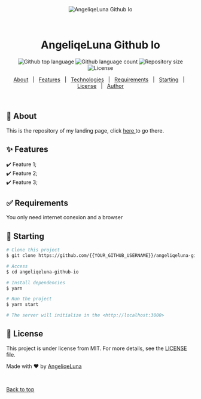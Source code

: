 <div align="center" id="top"> 
  <img src="./.github/app.gif" alt="AngeliqeLuna Github Io" />

  &#xa0;

  <!-- <a href="https://angeliqelunagithubio.netlify.app">Demo</a> -->
</div>

<h1 align="center">AngeliqeLuna Github Io</h1>

<p align="center">
  <img alt="Github top language" src="https://img.shields.io/github/languages/top/{{YOUR_GITHUB_USERNAME}}/angeliqeluna-github-io?color=56BEB8">

  <img alt="Github language count" src="https://img.shields.io/github/languages/count/{{YOUR_GITHUB_USERNAME}}/angeliqeluna-github-io?color=56BEB8">

  <img alt="Repository size" src="https://img.shields.io/github/repo-size/{{YOUR_GITHUB_USERNAME}}/angeliqeluna-github-io?color=56BEB8">

  <img alt="License" src="https://img.shields.io/github/license/{{YOUR_GITHUB_USERNAME}}/angeliqeluna-github-io?color=56BEB8">

  <!-- <img alt="Github issues" src="https://img.shields.io/github/issues/{{YOUR_GITHUB_USERNAME}}/angeliqeluna-github-io?color=56BEB8" /> -->

  <!-- <img alt="Github forks" src="https://img.shields.io/github/forks/{{YOUR_GITHUB_USERNAME}}/angeliqeluna-github-io?color=56BEB8" /> -->

  <!-- <img alt="Github stars" src="https://img.shields.io/github/stars/{{YOUR_GITHUB_USERNAME}}/angeliqeluna-github-io?color=56BEB8" /> -->
</p>

<!-- Status -->

<!-- <h4 align="center"> 
	🚧  AngeliqeLuna Github Io 🚀 Under construction...  🚧
</h4> 

<hr> -->

<p align="center">
  <a href="#dart-about">About</a> &#xa0; | &#xa0; 
  <a href="#sparkles-features">Features</a> &#xa0; | &#xa0;
  <a href="#rocket-technologies">Technologies</a> &#xa0; | &#xa0;
  <a href="#white_check_mark-requirements">Requirements</a> &#xa0; | &#xa0;
  <a href="#checkered_flag-starting">Starting</a> &#xa0; | &#xa0;
  <a href="#memo-license">License</a> &#xa0; | &#xa0;
  <a href="https://github.com/{{YOUR_GITHUB_USERNAME}}" target="_blank">Author</a>
</p>

<br>

## :dart: About ##

This is the repository of my landing page, click <a href="https://angeliqeluna.github.io/"> here </a> to go there.

## :sparkles: Features ##

:heavy_check_mark: Feature 1;\
:heavy_check_mark: Feature 2;\
:heavy_check_mark: Feature 3;


## :white_check_mark: Requirements ##

You only need internet conexion and a browser

## :checkered_flag: Starting ##

```bash
# Clone this project
$ git clone https://github.com/{{YOUR_GITHUB_USERNAME}}/angeliqeluna-github-io

# Access
$ cd angeliqeluna-github-io

# Install dependencies
$ yarn

# Run the project
$ yarn start

# The server will initialize in the <http://localhost:3000>
```

## :memo: License ##

This project is under license from MIT. For more details, see the [LICENSE](LICENSE.md) file.


Made with :heart: by <a href="https://github.com/AngeliqeLuna" target="_blank">AngeliqeLuna</a>

&#xa0;

<a href="#top">Back to top</a>
